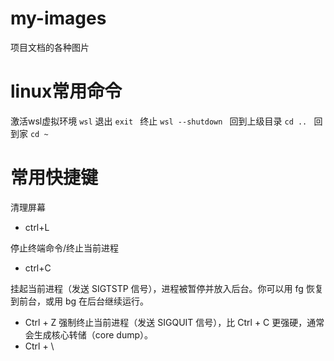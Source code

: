 # my-images
项目文档的各种图片

# linux常用命令

激活wsl虚拟环境
`
wsl
`
退出
`exit
`
终止
`wsl --shutdown
`
回到上级目录
`cd ..
`
回到家
`cd ~
`


# 常用快捷键
清理屏幕
- ctrl+L

停止终端命令/终止当前进程
- ctrl+C

挂起当前进程（发送 SIGTSTP 信号），进程被暂停并放入后台。你可以用 fg 恢复到前台，或用 bg 在后台继续运行。
- Ctrl + Z
强制终止当前进程（发送 SIGQUIT 信号），比 Ctrl + C 更强硬，通常会生成核心转储（core dump）。
- Ctrl + \
